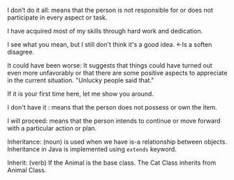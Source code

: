 I don’t do it all: means that the person is not responsible for or does not participate in every aspect or task.

I have acquired most of my skills through hard work and dedication.

I see what you mean, but I still don't think it's a good idea. <-Is a soften disagree. 

It could have been worse: It suggests that things could have turned out even more unfavorably or that there are some positive aspects to appreciate in the current situation. "Unlucky people said that."

If it is your first time here, let me show you around.

I don't have it : means that the person does not possess or own the item.

I will proceed:  means that the person intends to continue or move forward with a particular action or plan. 

Inheritance: (noun) is used when we have is-a relationship between objects. Inheritance in Java is implemented using ```extends``` keyword.

Inherit: (verb) If the Animal is the base class. The Cat Class inherits from Animal Class. 
